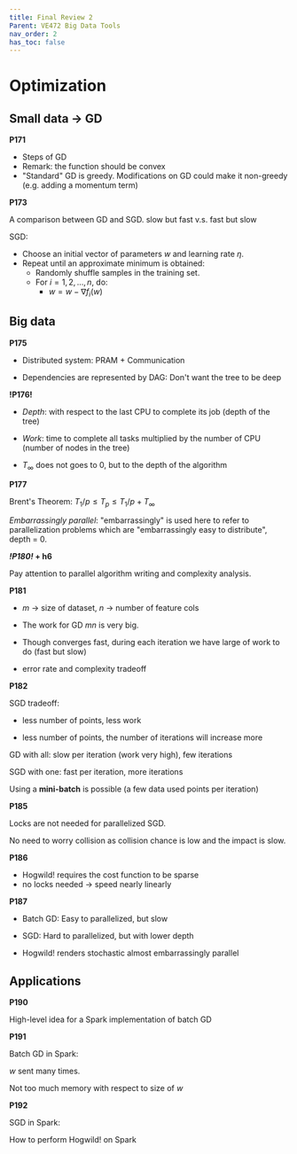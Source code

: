 ```yaml
---
title: Final Review 2
Parent: VE472 Big Data Tools
nav_order: 2
has_toc: false
---
```


# Optimization

## Small data -> GD

**P171**

- Steps of GD
- Remark: the function should be convex
- "Standard" GD is greedy. Modifications on GD could make it non-greedy (e.g. adding a momentum term)

**P173**

A comparison between GD and SGD. slow but fast v.s. fast but slow

SGD:

- Choose an initial vector of parameters $w$ and learning rate $\eta$.
- Repeat until an approximate minimum is obtained:
  - Randomly shuffle samples in the training set.
  - For $i = 1,2,\ldots,n$, do:
    - $w = w - \nabla f_i(w)$

## Big data

**P175**

+ Distributed system: PRAM + Communication

+ Dependencies are represented by DAG: Don't want the tree to be deep

**!P176!**

+ *Depth*: with respect to the last CPU to complete its job (depth of the tree)

+ *Work*: time to complete all tasks multiplied by the number of CPU (number of nodes in the tree)

+ $T_\infty$ does not goes to 0, but to the depth of the algorithm

**P177**

Brent's Theorem: $T_1 / p \leq T_p \leq T_1 / p + T_\infty$

*Embarrassingly parallel*: "embarrassingly" is used here to refer to parallelization problems which are "embarrassingly easy to distribute", depth = 0.

***!P180!* + h6**

Pay attention to parallel algorithm writing and complexity analysis.

**P181**

+ $m$ -> size of dataset, $n$ -> number of feature cols
+ The work for GD $mn$ is very big.

+ Though converges fast, during each iteration we have large of work to do (fast but slow)

+ error rate and complexity tradeoff

**P182**

SGD tradeoff:

- less number of points, less work

- less number of points, the number of iterations will increase more

GD with all: slow per iteration (work very high), few iterations

SGD with one: fast per iteration, more iterations

Using a **mini-batch** is possible (a few data used points per iteration)

**P185**

Locks are not needed for parallelized SGD.

No need to worry collision as collision chance is low and the impact is slow.

**P186**

+ Hogwild! requires the cost function to be sparse
+ no locks needed -> speed nearly linearly

**P187**

+ Batch GD: Easy to parallelized, but slow

+ SGD: Hard to parallelized, but with lower depth

+ Hogwild! renders stochastic almost embarrassingly parallel

## Applications

**P190**

High-level idea for a Spark implementation of batch GD

**P191**

Batch GD in Spark:

$w$ sent many times.  

Not too much memory with respect to size of $w$

**P192**

SGD in Spark:

How to perform Hogwild! on Spark



